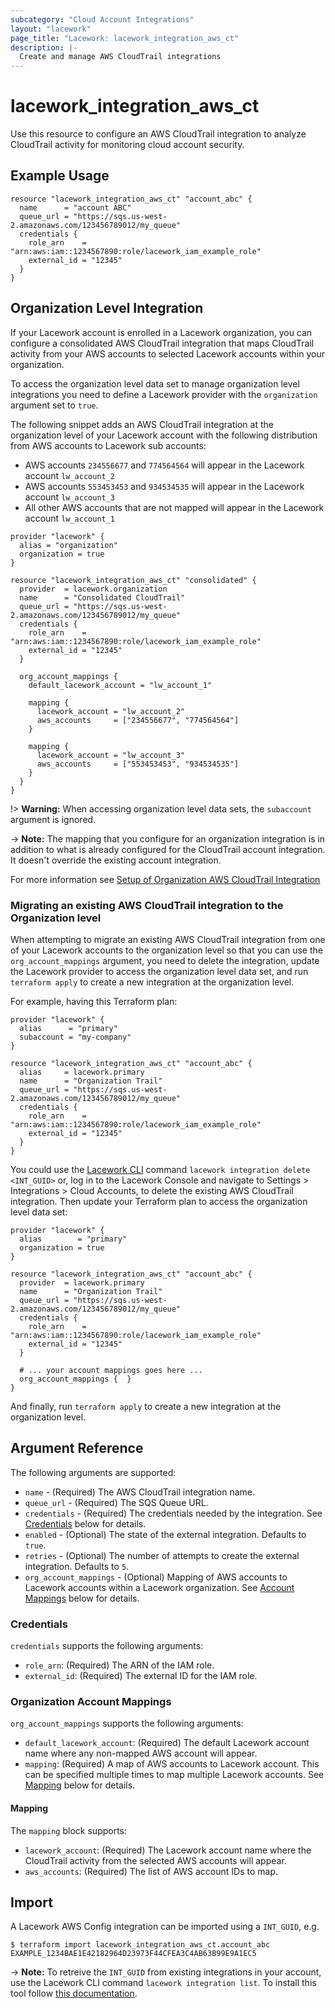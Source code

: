 ```yaml
---
subcategory: "Cloud Account Integrations"
layout: "lacework"
page_title: "Lacework: lacework_integration_aws_ct"
description: |-
  Create and manage AWS CloudTrail integrations
---
```


# lacework\_integration\_aws\_ct

Use this resource to configure an AWS CloudTrail integration to analyze CloudTrail
activity for monitoring cloud account security.

## Example Usage

```hcl
resource "lacework_integration_aws_ct" "account_abc" {
  name      = "account ABC"
  queue_url = "https://sqs.us-west-2.amazonaws.com/123456789012/my_queue"
  credentials {
    role_arn    = "arn:aws:iam::1234567890:role/lacework_iam_example_role"
    external_id = "12345"
  }
}
```

## Organization Level Integration

If your Lacework account is enrolled in a Lacework organization, you can configure a
consolidated AWS CloudTrail integration that maps CloudTrail activity from your AWS
accounts to selected Lacework accounts within your organization.

To access the organization level data set to manage organization level integrations
you need to define a Lacework provider with the `organization` argument set to `true`.

The following snippet adds an AWS CloudTrail integration at the organization level of
your Lacework account with the following distribution from AWS accounts to Lacework
sub accounts:

* AWS accounts `234556677` and `774564564` will appear in the Lacework account `lw_account_2` 
* AWS accounts `553453453` and `934534535` will appear in the Lacework account `lw_account_3` 
* All other AWS accounts that are not mapped will appear in the Lacework account `lw_account_1`

```hcl
provider "lacework" {
  alias = "organization"
  organization = true
}

resource "lacework_integration_aws_ct" "consolidated" {
  provider  = lacework.organization
  name      = "Consolidated CloudTrail"
  queue_url = "https://sqs.us-west-2.amazonaws.com/123456789012/my_queue"
  credentials {
    role_arn    = "arn:aws:iam::1234567890:role/lacework_iam_example_role"
    external_id = "12345"
  }

  org_account_mappings {
    default_lacework_account = "lw_account_1"

    mapping {
      lacework_account = "lw_account_2"
      aws_accounts     = ["234556677", "774564564"]
    }

    mapping {
      lacework_account = "lw_account_3"
      aws_accounts     = ["553453453", "934534535"]
    }
  }
}
```

!> **Warning:** When accessing organization level data sets, the `subaccount` argument is ignored.

-> **Note:** The mapping that you configure for an organization integration is in addition
	to what is already configured for the CloudTrail account integration. It doesn't
	override the existing account integration.

For more information see [Setup of Organization AWS CloudTrail Integration](https://support.lacework.com/hc/en-us/articles/360055993554-Setup-of-Organization-AWS-CloudTrail-Integration)

### Migrating an existing AWS CloudTrail integration to the Organization level

When attempting to migrate an existing AWS CloudTrail integration from one of your Lacework accounts
to the organization level so that you can use the `org_account_mappings` argument, you need to delete
the integration, update the Lacework provider to access the organization level data set, and run
`terraform apply` to create a new integration at the organization level.

For example, having this Terraform plan:

```hcl
provider "lacework" {
  alias      = "primary"
  subaccount = "my-company"
}

resource "lacework_integration_aws_ct" "account_abc" {
  alias     = lacework.primary
  name      = "Organization Trail"
  queue_url = "https://sqs.us-west-2.amazonaws.com/123456789012/my_queue"
  credentials {
    role_arn    = "arn:aws:iam::1234567890:role/lacework_iam_example_role"
    external_id = "12345"
  }
}
```

You could use the [Lacework CLI](https://github.com/lacework/go-sdk/wiki/CLI-Documentation) command `lacework integration delete <INT_GUID>` or, log in to the
Lacework Console and navigate to Settings > Integrations > Cloud Accounts, to delete the existing
AWS CloudTrail integration. Then update your Terraform plan to access the organization level data set:

```hcl
provider "lacework" {
  alias        = "primary"
  organization = true
}

resource "lacework_integration_aws_ct" "account_abc" {
  provider  = lacework.primary
  name      = "Organization Trail"
  queue_url = "https://sqs.us-west-2.amazonaws.com/123456789012/my_queue"
  credentials {
    role_arn    = "arn:aws:iam::1234567890:role/lacework_iam_example_role"
    external_id = "12345"
  }

  # ... your account mappings goes here ...
  org_account_mappings {  }
}
```

And finally, run `terraform apply` to create a new integration at the organization level.

## Argument Reference

The following arguments are supported:

* `name` - (Required) The AWS CloudTrail integration name.
* `queue_url` - (Required) The SQS Queue URL.
* `credentials` - (Required) The credentials needed by the integration. See [Credentials](#credentials) below for details.
* `enabled` - (Optional) The state of the external integration. Defaults to `true`.
* `retries` - (Optional) The number of attempts to create the external integration. Defaults to `5`.
* `org_account_mappings` - (Optional) Mapping of AWS accounts to Lacework accounts within a Lacework organization. See [Account Mappings](#organization-account-mappings) below for details.

### Credentials

`credentials` supports the following arguments:

* `role_arn`: (Required) The ARN of the IAM role.
* `external_id`: (Required) The external ID for the IAM role.

### Organization Account Mappings

`org_account_mappings` supports the following arguments:

* `default_lacework_account`: (Required) The default Lacework account name where any non-mapped AWS account will appear.
* `mapping`: (Required) A map of AWS accounts to Lacework account. This can be specified multiple times to map multiple Lacework accounts. See [Mapping](#mapping) below for details.

#### Mapping

The `mapping` block supports:

* `lacework_account`: (Required) The Lacework account name where the CloudTrail activity from the selected AWS accounts will appear.
* `aws_accounts`: (Required) The list of AWS account IDs to map.

## Import

A Lacework AWS Config integration can be imported using a `INT_GUID`, e.g.

```
$ terraform import lacework_integration_aws_ct.account_abc EXAMPLE_1234BAE1E42182964D23973F44CFEA3C4AB63B99E9A1EC5
```
-> **Note:** To retreive the `INT_GUID` from existing integrations in your account, use the
	Lacework CLI command `lacework integration list`. To install this tool follow
	[this documentation](https://github.com/lacework/go-sdk/wiki/CLI-Documentation#installation).
